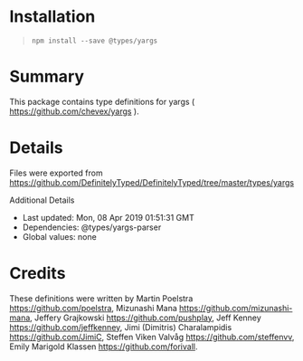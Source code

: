 # Installation
> `npm install --save @types/yargs`

# Summary
This package contains type definitions for yargs ( https://github.com/chevex/yargs ).

# Details
Files were exported from https://github.com/DefinitelyTyped/DefinitelyTyped/tree/master/types/yargs

Additional Details
 * Last updated: Mon, 08 Apr 2019 01:51:31 GMT
 * Dependencies: @types/yargs-parser
 * Global values: none

# Credits
These definitions were written by Martin Poelstra <https://github.com/poelstra>, Mizunashi Mana <https://github.com/mizunashi-mana>, Jeffery Grajkowski <https://github.com/pushplay>, Jeff Kenney <https://github.com/jeffkenney>, Jimi (Dimitris) Charalampidis <https://github.com/JimiC>, Steffen Viken Valvåg <https://github.com/steffenvv>, Emily Marigold Klassen <https://github.com/forivall>.
